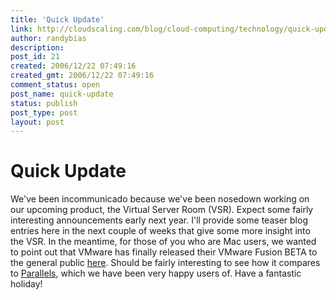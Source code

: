 ```yaml
---
title: 'Quick Update'
link: http://cloudscaling.com/blog/cloud-computing/technology/quick-update/
author: randybias
description: 
post_id: 21
created: 2006/12/22 07:49:16
created_gmt: 2006/12/22 07:49:16
comment_status: open
post_name: quick-update
status: publish
post_type: post
layout: post
---
```


# Quick Update

We've been incommunicado because we've been nosedown working on our upcoming product, the Virtual Server Room (VSR). Expect some fairly interesting announcements early next year. I'll provide some teaser blog entries here in the next couple of weeks that give some more insight into the VSR. In the meantime, for those of you who are Mac users, we wanted to point out that VMware has finally released their VMware Fusion BETA to the general public [here](http://www.vmware.com/products/beta/fusion/). Should be fairly interesting to see how it compares to [Parallels](http://www.parallels.com/), which we have been very happy users of. Have a fantastic holiday!